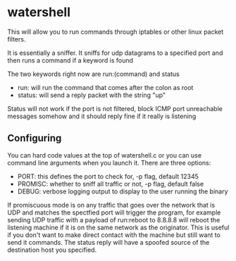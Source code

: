 watershell
==========
This will allow you to run commands through iptables or other linux packet filters.

It is essentially a sniffer. It sniffs for udp datagrams to a specified port and then runs a command if a keyword is found

The two keywords right now are run:(command) and status
- run: will run the command that comes after the colon as root
- status: will send a reply packet with the string "up"

Status will not work if the port is not filtered, block ICMP port unreachable messages somehow and it should reply fine if it really is listening

Configuring
-----------
You can hard code values at the top of watershell.c or you can use command line arguments when you launch it. There are three options:
- PORT: this defines the port to check for, -p flag, default 12345
- PROMISC: whether to sniff all traffic or not, -p flag, default false
- DEBUG: verbose logging output to display to the user running the binary

If promiscuous mode is on any traffic that goes over the network that is UDP and matches the spectfied port will trigger the program, for example sending UDP traffic with a payload of run:reboot to 8.8.8.8 will reboot the listening machine if it is on the same network as the originator. This is useful if you don't want to make direct contact with the machine but still want to send it commands. The status reply will have a spoofed source of the destination host you specified.
